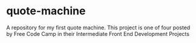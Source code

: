 # quote-machine

A repository for my first quote machine. This project is one of four posted by Free Code Camp in their Intermediate Front End Development Projects
